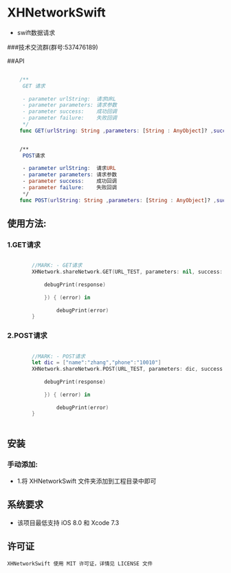 # XHNetworkSwift
* swift数据请求

###技术交流群(群号:537476189)

##API
```swift

    /**
     GET 请求
     
     - parameter urlString:  请求URL
     - parameter parameters: 请求参数
     - parameter success:    成功回调
     - parameter failure:    失败回调
     */
    func GET(urlString: String ,parameters: [String : AnyObject]? ,success: NetworkSuccess, failure: NetworkFailure)


    /**
     POST请求
     
     - parameter urlString:  请求URL
     - parameter parameters: 请求参数
     - parameter success:    成功回调
     - parameter failure:    失败回调
     */
    func POST(urlString: String ,parameters: [String : AnyObject]? ,success: NetworkSuccess, failure: NetworkFailure) 

```
## 使用方法:
### 1.GET请求
```swift

        //MARK: - GET请求
        XHNetwork.shareNetwork.GET(URL_TEST, parameters: nil, success: { (response) in
            
            debugPrint(response)
            
            }) { (error) in
            
                debugPrint(error)
        }

```
### 2.POST请求
```swift

        //MARK: - POST请求
        let dic = ["name":"zhang","phone":"10010"]
        XHNetwork.shareNetwork.POST(URL_TEST, parameters: dic, success: { (response) in
            
            debugPrint(response)
            
            }) { (error) in
            
                debugPrint(error)
        }
        
```
##  安装
### 手动添加:<br>
*   1.将 XHNetworkSwift 文件夹添加到工程目录中即可<br>

##  系统要求
*   该项目最低支持 iOS 8.0 和 Xcode 7.3

##  许可证
    XHNetworkSwift 使用 MIT 许可证，详情见 LICENSE 文件